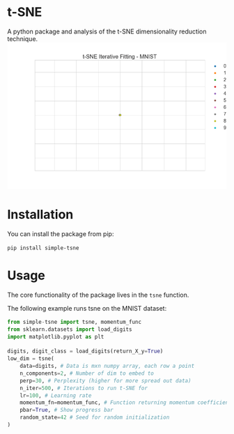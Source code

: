 # t-SNE
A python package and analysis of the t-SNE dimensionality reduction technique.
![t-SNE Animation](./animations/t-sne_mnist_500iter_full.gif)

# Installation
You can install the package from pip:

`pip install simple-tsne`

# Usage

The core functionality of the package lives in the `tsne` function.

The following example runs tsne on the MNIST dataset:

```python
from simple-tsne import tsne, momentum_func
from sklearn.datasets import load_digits
import matplotlib.pyplot as plt

digits, digit_class = load_digits(return_X_y=True)
low_dim = tsne(
    data=digits, # Data is mxn numpy array, each row a point
    n_components=2, # Number of dim to embed to
    perp=30, # Perplexity (higher for more spread out data)
    n_iter=500, # Iterations to run t-SNE for
    lr=100, # Learning rate
    momentum_fn=momentum_func, # Function returning momentum coefficient, this one is the default update schedule
    pbar=True, # Show progress bar
    random_state=42 # Seed for random initialization
)
```